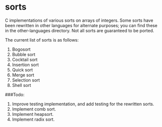 # sorts
C implementations of various sorts on arrays of integers.
Some sorts have been rewritten in other languages for alternate purposes; you can find these in the other-languages directory. Not all sorts are guaranteed to be ported.

The current list of sorts is as follows:

1. Bogosort
2. Bubble sort
3. Cocktail sort
4. Insertion sort
5. Quick sort
6. Merge sort
7. Selection sort
8. Shell sort

###Todo:
1. Improve testing implementation, and add testing for the rewritten sorts.
1. Implement comb sort.
1. Implement heapsort.
1. Implement radix sort.
